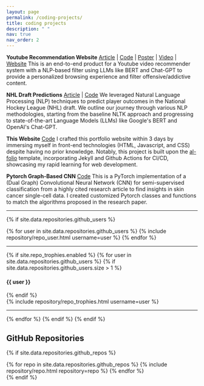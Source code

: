 ```yaml
---
layout: page
permalink: /coding-projects/
title: coding projects
description: " "
nav: true
nav_order: 2
---
```


**Youtube Recommendation Website** [Article](https://medium.com/@gabrielalon257/youtube-filtering-capstone-67f755fb6dca) | [Code](https://github.com/quochuyn/youtube_nlp_recommender) | [Poster](https://drive.google.com/file/d/1nHG5cUGHcoYvAdYZLIXPFbqyGih8dAIU/view?usp=drive_link) | [Video](https://www.youtube.com/watch?v=T_uKgvzt8M0) | [Website](https://youtube-capstone.streamlit.app/) 
This is an end-to-end product for a Youtube video recommender system with a NLP-based filter using LLMs like BERT and Chat-GPT to provide a personalized browsing experience and filter offensive/addictive content.

**NHL Draft Predictions** [Article](https://deepnote.com/@nhl-draft-predictions/NHL-Draft-Predictions-09d8dc5c-d54b-4729-bd12-f4067dd931f4) | [Code](https://github.com/quochuyn/nhl-draft-predictions) 
We leveraged Natural Language Processing (NLP) techniques to predict player outcomes in the National Hockey League (NHL) draft. We outline our journey through various NLP methodologies, starting from the baseline NLTK approach and progressing to state-of-the-art Language Models (LLMs) like Google's BERT and OpenAI's Chat-GPT.

**This Website** [Code](https://github.com/quochuyn/quochuyn.github.io)
I crafted this portfolio website within 3 days by immersing myself in front-end technologies (HTML, Javascript, and CSS) despite having no prior knowledge. Notably, this project is built upon the [al-folio](https://github.com/alshedivat/al-folio) template, incorporating Jekyll and Github Actions for CI/CD, showcasing my rapid learning for web development.

**Pytorch Graph-Based CNN** [Code](https://github.com/quochuyn/DGCN-torch)
This is a PyTorch implementation of a (Dual Graph) Convolutional Neural Network (CNN) for semi-supervised classification from a highly cited research article to find insights in skin cancer single-cell data. I created customized Pytorch classes and functions to match the algorithms proposed in the research paper.

***

{% if site.data.repositories.github_users %}
<div class="repositories d-flex flex-wrap flex-md-row flex-column justify-content-between align-items-center">
  {% for user in site.data.repositories.github_users %}
    {% include repository/repo_user.html username=user %}
  {% endfor %}
</div>

---

{% if site.repo_trophies.enabled %}
{% for user in site.data.repositories.github_users %}
  {% if site.data.repositories.github_users.size > 1 %}
  <h4>{{ user }}</h4>
  {% endif %}
  <div class="repositories d-flex flex-wrap flex-md-row flex-column justify-content-between align-items-center">
  {% include repository/repo_trophies.html username=user %}
  </div>

  ---

{% endfor %}
{% endif %}
{% endif %}

## GitHub Repositories

{% if site.data.repositories.github_repos %}
<div class="repositories d-flex flex-wrap flex-md-row flex-column justify-content-between align-items-center">
  {% for repo in site.data.repositories.github_repos %}
    {% include repository/repo.html repository=repo %}
  {% endfor %}
</div>
{% endif %}
